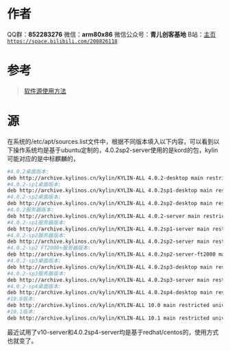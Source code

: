 ﻿# 作者
QQ群：**852283276**
微信：**arm80x86**
微信公众号：**青儿创客基地**
B站：[主页 `https://space.bilibili.com/208826118`](https://space.bilibili.com/208826118)

# 参考
> [软件源使用方法](http://archive.kylinos.cn/kylin/KYLIN-ALL/)

# 源
在系统的/etc/apt/sources.list文件中，根据不同版本填入以下内容，可以看到以下操作系统均是基于ubuntu定制的，4.0.2sp2-server使用的是kord的包，kylin可能对应的是中标麒麟的，
```bash
#4.0.2桌面版本:
deb http://archive.kylinos.cn/kylin/KYLIN-ALL 4.0.2-desktop main restricted universe multiverse
#4.0.2-sp1桌面版本:
deb http://archive.kylinos.cn/kylin/KYLIN-ALL 4.0.2sp1-desktop main restricted universe multiverse
#4.0.2-sp2桌面版本:
deb http://archive.kylinos.cn/kylin/KYLIN-ALL 4.0.2sp2-desktop main restricted universe multiverse
#4.0.2服务器版本:
deb http://archive.kylinos.cn/kylin/KYLIN-ALL 4.0.2-server main restricted universe multiverse
#4.0.2-sp1服务器版本:
deb http://archive.kylinos.cn/kylin/KYLIN-ALL 4.0.2sp1-server main restricted universe multiverse
#4.0.2-sp2服务器版本:
deb http://archive.kylinos.cn/kylin/KYLIN-ALL 4.0.2sp2-server main restricted universe multiverse
#4.0.2-sp2 FT2000+服务器版本:
deb http://archive.kylinos.cn/kylin/KYLIN-ALL 4.0.2sp2-server-ft2000 main restricted universe multiverse
#4.0.2-sp3桌面版本:
deb http://archive.kylinos.cn/kylin/KYLIN-ALL 4.0.2sp3-desktop main restricted universe multiverse
#4.0.2-sp3服务器版本:
deb http://archive.kylinos.cn/kylin/KYLIN-ALL 4.0.2sp3-server main restricted universe multiverse
#4.0.2-sp4桌面版本:
deb http://archive.kylinos.cn/kylin/KYLIN-ALL 4.0.2sp4-desktop main restricted universe multiverse
#10.0版本:
deb http://archive.kylinos.cn/kylin/KYLIN-ALL 10.0 main restricted universe multiverse
#10.1版本:
deb http://archive.kylinos.cn/kylin/KYLIN-ALL 10.1 main restricted universe multiverse
```
最近试用了v10-server和4.0.2sp4-server均是基于redhat/centos的，使用方式也就变了。
